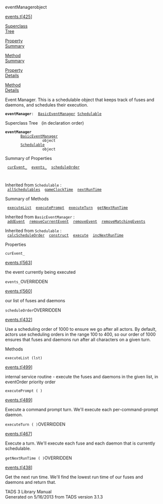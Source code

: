 <span class="title">eventManager</span><span class="type">object</span>

[events.t](../file/events.t.html)\[[425](../source/events.t.html#425)\]

[Superclass  
Tree](#_SuperClassTree_)

[Property  
Summary](#_PropSummary_)

[Method  
Summary](#_MethodSummary_)

[Property  
Details](#_Properties_)

[Method  
Details](#_Methods_)

<div class="fdesc">

Event Manager. This is a schedulable object that keeps track of fuses
and daemons, and schedules their execution.

**`eventManager`**` :   `[`BasicEventManager`](../object/BasicEventManager.html)`   `[`Schedulable`](../object/Schedulable.html)

</div>

<span id="_SuperClassTree_"></span>

<div class="mjhd">

<span class="hdln">Superclass Tree</span>   (in declaration order)

</div>

**`eventManager`**  
`         `[`BasicEventManager`](../object/BasicEventManager.html)  
`                 object`  
`         `[`Schedulable`](../object/Schedulable.html)  
`                 object`  
<span id="_PropSummary_"></span>

<div class="mjhd">

<span class="hdln">Summary of Properties</span>  

</div>

` `[`curEvent_`](#curEvent_)`  `[`events_`](#events_)`  `[`scheduleOrder`](#scheduleOrder)`  `

` `

Inherited from `Schedulable` :  
` `[`allSchedulables`](../object/Schedulable.html#allSchedulables)`  `[`gameClockTime`](../object/Schedulable.html#gameClockTime)`  `[`nextRunTime`](../object/Schedulable.html#nextRunTime)`  `

<span id="_MethodSummary_"></span>

<div class="mjhd">

<span class="hdln">Summary of Methods</span>  

</div>

` `[`executeList`](#executeList)`  `[`executePrompt`](#executePrompt)`  `[`executeTurn`](#executeTurn)`  `[`getNextRunTime`](#getNextRunTime)`  `

Inherited from `BasicEventManager` :  
` `[`addEvent`](../object/BasicEventManager.html#addEvent)`  `[`removeCurrentEvent`](../object/BasicEventManager.html#removeCurrentEvent)`  `[`removeEvent`](../object/BasicEventManager.html#removeEvent)`  `[`removeMatchingEvents`](../object/BasicEventManager.html#removeMatchingEvents)`  `

Inherited from `Schedulable` :  
` `[`calcScheduleOrder`](../object/Schedulable.html#calcScheduleOrder)`  `[`construct`](../object/Schedulable.html#construct)`  `[`execute`](../object/Schedulable.html#execute)`  `[`incNextRunTime`](../object/Schedulable.html#incNextRunTime)`  `

<span id="_Properties_"></span>

<div class="mjhd">

<span class="hdln">Properties</span>  

</div>

<span id="curEvent_"></span>

`curEvent_`

[events.t](../file/events.t.html)\[[563](../source/events.t.html#563)\]

<div class="desc">

the event currently being executed

</div>

<span id="events_"></span>

`events_`<span class="rem">OVERRIDDEN</span>

[events.t](../file/events.t.html)\[[560](../source/events.t.html#560)\]

<div class="desc">

our list of fuses and daemons

</div>

<span id="scheduleOrder"></span>

`scheduleOrder`<span class="rem">OVERRIDDEN</span>

[events.t](../file/events.t.html)\[[432](../source/events.t.html#432)\]

<div class="desc">

Use a scheduling order of 1000 to ensure we go after all actors. By
default, actors use scheduling orders in the range 100 to 400, so our
order of 1000 ensures that fuses and daemons run after all characters on
a given turn.

</div>

<span id="_Methods_"></span>

<div class="mjhd">

<span class="hdln">Methods</span>  

</div>

<span id="executeList"></span>

`executeList (lst)`

[events.t](../file/events.t.html)\[[499](../source/events.t.html#499)\]

<div class="desc">

internal service routine - execute the fuses and daemons in the given
list, in eventOrder priority order

</div>

<span id="executePrompt"></span>

`executePrompt ( )`

[events.t](../file/events.t.html)\[[489](../source/events.t.html#489)\]

<div class="desc">

Execute a command prompt turn. We'll execute each per-command-prompt
daemon.

</div>

<span id="executeTurn"></span>

`executeTurn ( )`<span class="rem">OVERRIDDEN</span>

[events.t](../file/events.t.html)\[[467](../source/events.t.html#467)\]

<div class="desc">

Execute a turn. We'll execute each fuse and each daemon that is
currently schedulable.

</div>

<span id="getNextRunTime"></span>

`getNextRunTime ( )`<span class="rem">OVERRIDDEN</span>

[events.t](../file/events.t.html)\[[438](../source/events.t.html#438)\]

<div class="desc">

Get the next run time. We'll find the lowest run time of our fuses and
daemons and return that.

</div>

<div class="ftr">

TADS 3 Library Manual  
Generated on 5/16/2013 from TADS version 3.1.3

</div>
